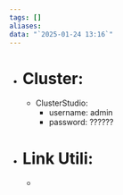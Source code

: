 ```yaml
---
tags: []
aliases: 
data: "`2025-01-24 13:16`"
---
```

- # Cluster:
	- ClusterStudio:
		- username: admin
		- password: ??????
- # Link Utili:
	- 